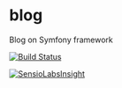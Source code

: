 blog
====

Blog on Symfony framework

[![Build Status](https://travis-ci.org/keltanas/symf-blog.png?branch=master)](https://travis-ci.org/keltanas/symf-blog)

[![SensioLabsInsight](https://insight.sensiolabs.com/projects/d470da61-5e43-4143-9349-463f07acaee9/big.png)](https://insight.sensiolabs.com/projects/d470da61-5e43-4143-9349-463f07acaee9)
